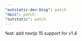 ```yaml
---
"outstatic-dev-blog": patch
"docs": patch
"outstatic": patch
---
```


feat: add nextjs 15 support for v1.4
